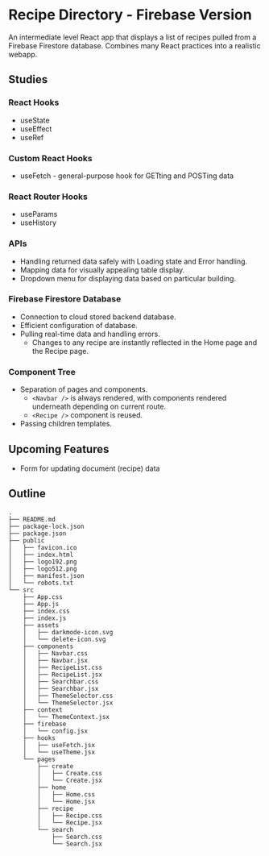 # Recipe Directory - Firebase Version

An intermediate level React app that displays a list of recipes pulled from a Firebase Firestore database. Combines many React practices into a realistic webapp.

## Studies

### React Hooks

- useState
- useEffect
- useRef

### Custom React Hooks

- useFetch - general-purpose hook for GETting and POSTing data

### React Router Hooks

- useParams
- useHistory

### APIs

- Handling returned data safely with Loading state and Error handling.
- Mapping data for visually appealing table display.
- Dropdown menu for displaying data based on particular building.

### Firebase Firestore Database

- Connection to cloud stored backend database.
- Efficient configuration of database.
- Pulling real-time data and handling errors.
  - Changes to any recipe are instantly reflected in the Home page and the Recipe page.

### Component Tree

- Separation of pages and components.
  - `<Navbar />` is always rendered, with components rendered underneath depending on current route.
  - `<Recipe />` component is reused.
- Passing children templates.

## Upcoming Features

- Form for updating document (recipe) data

## Outline

```
.
├── README.md
├── package-lock.json
├── package.json
├── public
│   ├── favicon.ico
│   ├── index.html
│   ├── logo192.png
│   ├── logo512.png
│   ├── manifest.json
│   └── robots.txt
└── src
    ├── App.css
    ├── App.js
    ├── index.css
    ├── index.js
    ├── assets
    │   ├── darkmode-icon.svg
    │   └── delete-icon.svg
    ├── components
    │   ├── Navbar.css
    │   ├── Navbar.jsx
    │   ├── RecipeList.css
    │   ├── RecipeList.jsx
    │   ├── Searchbar.css
    │   ├── Searchbar.jsx
    │   ├── ThemeSelector.css
    │   └── ThemeSelector.jsx
    ├── context
    │   └── ThemeContext.jsx
    ├── firebase
    │   └── config.jsx
    ├── hooks
    │   ├── useFetch.jsx
    │   └── useTheme.jsx
    └── pages
        ├── create
        │   ├── Create.css
        │   └── Create.jsx
        ├── home
        │   ├── Home.css
        │   └── Home.jsx
        ├── recipe
        │   ├── Recipe.css
        │   └── Recipe.jsx
        └── search
            ├── Search.css
            └── Search.jsx
```
